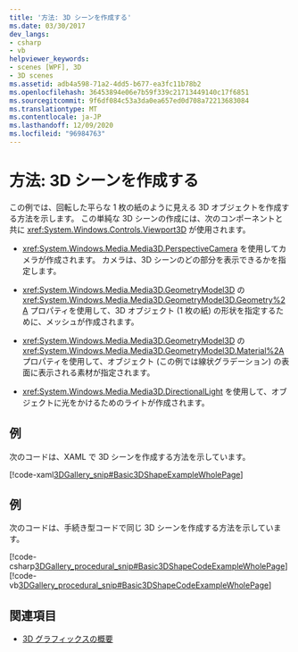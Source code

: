 ```yaml
---
title: '方法: 3D シーンを作成する'
ms.date: 03/30/2017
dev_langs:
- csharp
- vb
helpviewer_keywords:
- scenes [WPF], 3D
- 3D scenes
ms.assetid: adb4a598-71a2-4dd5-b677-ea3fc11b78b2
ms.openlocfilehash: 36453894e06e7b59f339c21713449140c17f6851
ms.sourcegitcommit: 9f6df084c53a3da0ea657ed0d708a72213683084
ms.translationtype: MT
ms.contentlocale: ja-JP
ms.lasthandoff: 12/09/2020
ms.locfileid: "96984763"
---
```

# <a name="how-to-create-a-3d-scene"></a>方法: 3D シーンを作成する
この例では、回転した平らな 1 枚の紙のように見える 3D オブジェクトを作成する方法を示します。 この単純な 3D シーンの作成には、次のコンポーネントと共に <xref:System.Windows.Controls.Viewport3D> が使用されます。  
  
- <xref:System.Windows.Media.Media3D.PerspectiveCamera> を使用してカメラが作成されます。 カメラは、3D シーンのどの部分を表示できるかを指定します。  
  
- <xref:System.Windows.Media.Media3D.GeometryModel3D> の <xref:System.Windows.Media.Media3D.GeometryModel3D.Geometry%2A> プロパティを使用して、3D オブジェクト (1 枚の紙) の形状を指定するために、メッシュが作成されます。  
  
- <xref:System.Windows.Media.Media3D.GeometryModel3D> の <xref:System.Windows.Media.Media3D.GeometryModel3D.Material%2A> プロパティを使用して、オブジェクト (この例では線状グラデーション) の表面に表示される素材が指定されます。  
  
- <xref:System.Windows.Media.Media3D.DirectionalLight> を使用して、オブジェクトに光をかけるためのライトが作成されます。  
  
## <a name="example"></a>例  
 次のコードは、XAML で 3D シーンを作成する方法を示しています。  
  
 [!code-xaml[3DGallery_snip#Basic3DShapeExampleWholePage](~/samples/snippets/csharp/VS_Snippets_Wpf/3DGallery_snip/CS/Basic3DShapeExample.xaml#basic3dshapeexamplewholepage)]  
  
## <a name="example"></a>例  
 次のコードは、手続き型コードで同じ 3D シーンを作成する方法を示しています。  
  
 [!code-csharp[3DGallery_procedural_snip#Basic3DShapeCodeExampleWholePage](~/samples/snippets/csharp/VS_Snippets_Wpf/3DGallery_procedural_snip/CSharp/Basic3DShapeExample.cs#basic3dshapecodeexamplewholepage)]
 [!code-vb[3DGallery_procedural_snip#Basic3DShapeCodeExampleWholePage](~/samples/snippets/visualbasic/VS_Snippets_Wpf/3DGallery_procedural_snip/visualbasic/basic3dshapeexample.vb#basic3dshapecodeexamplewholepage)]  
  
## <a name="see-also"></a>関連項目

- [3D グラフィックスの概要](3-d-graphics-overview.md)
